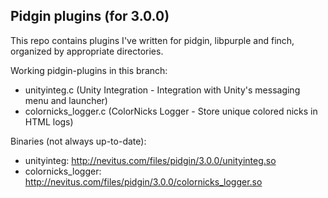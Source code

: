 Pidgin plugins (for 3.0.0)
--------------------------

This repo contains plugins I've written for pidgin, libpurple and finch,
organized by appropriate directories.

Working pidgin-plugins in this branch:
- unityinteg.c        (Unity Integration - Integration with Unity's messaging menu and launcher)
- colornicks_logger.c (ColorNicks Logger - Store unique colored nicks in HTML logs)

Binaries (not always up-to-date):
- unityinteg:        http://nevitus.com/files/pidgin/3.0.0/unityinteg.so
- colornicks_logger: http://nevitus.com/files/pidgin/3.0.0/colornicks_logger.so

